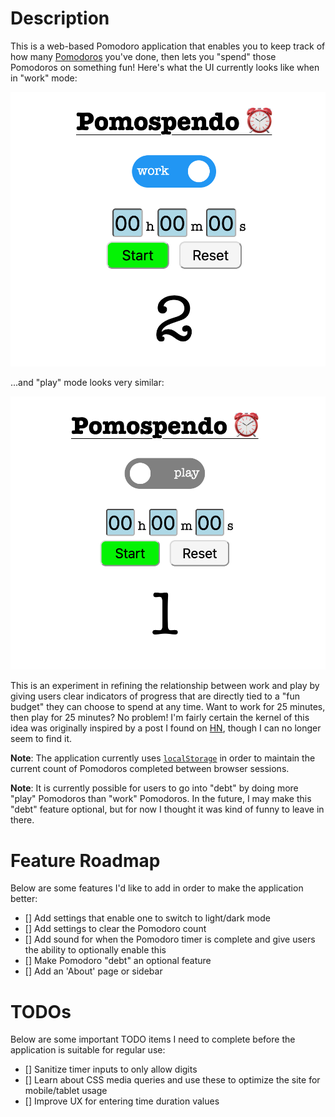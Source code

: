 # Description
This is a web-based Pomodoro application that enables you to keep track of how many [Pomodoros](https://en.wikipedia.org/wiki/Pomodoro_Technique) you've done, then lets you "spend" those Pomodoros on something fun! Here's what the UI currently looks like when in "work" mode:

![Pomospendo UI Example](images/pomospendo-work-ui.png)

...and "play" mode looks very similar:

![Pomospendo Play UI Example](images/pomospendo-play-ui.png)

This is an experiment in refining the relationship between work and play by giving users clear indicators of progress that are directly tied to a "fun budget" they can choose to spend at any time. Want to work for 25 minutes, then play for 25 minutes? No problem! I'm fairly certain the kernel of this idea was originally inspired by a post I found on [HN](https://news.ycombinator.com/), though I can no longer seem to find it.

**Note**: The application currently uses [`localStorage`](https://developer.mozilla.org/en-US/docs/Web/API/Window/localStorage) in order to maintain the current count of Pomodoros completed between browser sessions.  

**Note**: It is currently possible for users to go into "debt" by doing more "play" Pomodoros than "work" Pomodoros. In the future, I may make this "debt" feature optional, but for now I thought it was kind of funny to leave in there.

# Feature Roadmap
Below are some features I'd like to add in order to make the application better:
- [] Add settings that enable one to switch to light/dark mode
- [] Add settings to clear the Pomodoro count
- [] Add sound for when the Pomodoro timer is complete and give users the ability to optionally enable this
- [] Make Pomodoro "debt" an optional feature
- [] Add an 'About' page or sidebar

# TODOs
Below are some important TODO items I need to complete before the application is suitable for regular use:
- [] Sanitize timer inputs to only allow digits
- [] Learn about CSS media queries and use these to optimize the site for mobile/tablet usage
- [] Improve UX for entering time duration values